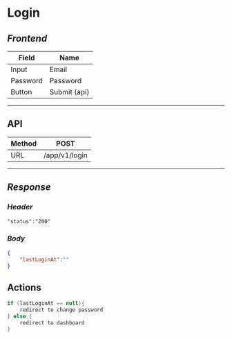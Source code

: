 # Login

## *Frontend*

Field| Name
---|---
Input| Email
Password| Password
Button| Submit (api)

---

## API

Method|POST
---|---
URL|/app/v1/login

---

## *Response*

### *Header*

``` text
"status":"200"
```

### *Body*

```json
{
    "lastLoginAt":""
}
```

## Actions

```java
if (lastLoginAt == null){
    redirect to change password
} else {
    redirect to dashboard
}
```

